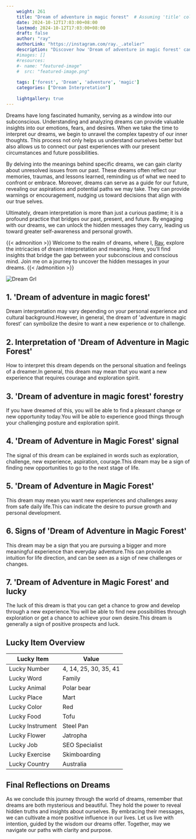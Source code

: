 ```yaml
---
    weight: 261
    title: "Dream of adventure in magic forest"  # Assuming 'title' column exists
    date: 2024-10-12T17:03:00+08:00
    lastmod: 2024-10-12T17:03:00+08:00
    draft: false
    author: "ray"
    authorLink: "https://instagram.com/ray._.atelier"
    description: "Discover how 'Dream of adventure in magic forest' can interpret your future and uncover its significant meanings in your life."
    #images: []
    #resources:
    #- name: "featured-image"
    #  src: "featured-image.png"
    
    tags: ['forest', 'Dream', 'adventure', 'magic']
    categories: ["Dream Interpretation"]
    
    lightgallery: true
---
```

    
Dreams have long fascinated humanity, serving as a window into our subconscious. Understanding and analyzing dreams can provide valuable insights into our emotions, fears, and desires. When we take the time to interpret our dreams, we begin to unravel the complex tapestry of our inner thoughts. This process not only helps us understand ourselves better but also allows us to connect our past experiences with our present circumstances and future possibilities.

By delving into the meanings behind specific dreams, we can gain clarity about unresolved issues from our past. These dreams often reflect our memories, traumas, and lessons learned, reminding us of what we need to confront or embrace. Moreover, dreams can serve as a guide for our future, revealing our aspirations and potential paths we may take. They can provide warnings or encouragement, nudging us toward decisions that align with our true selves.

Ultimately, dream interpretation is more than just a curious pastime; it is a profound practice that bridges our past, present, and future. By engaging with our dreams, we can unlock the hidden messages they carry, leading us toward greater self-awareness and personal growth.

{{< admonition >}}
Welcome to the realm of dreams, where I, [Ray](https://instagram.com/ray._.atelier), explore the intricacies of dream interpretation and meaning. Here, you’ll find insights that bridge the gap between your subconscious and conscious mind. Join me on a journey to uncover the hidden messages in your dreams.
{{< /admonition >}}

![Dream Grl](https://cdn.pixabay.com/photo/2017/11/02/03/35/gothic-2910057_1280.jpg "Dream Grl")

## 1. 'Dream of adventure in magic forest'
Dream interpretation may vary depending on your personal experience and cultural background.However, in general, the dream of 'adventure in magic forest' can symbolize the desire to want a new experience or to challenge.

## 2. Interpretation of 'Dream of Adventure in Magic Forest'
How to interpret this dream depends on the personal situation and feelings of a dreamer.In general, this dream may mean that you want a new experience that requires courage and exploration spirit.

## 3. 'Dream of adventure in magic forest' forestry
If you have dreamed of this, you will be able to find a pleasant change or new opportunity today.You will be able to experience good things through your challenging posture and exploration spirit.

## 4. 'Dream of Adventure in Magic Forest' signal
The signal of this dream can be explained in words such as exploration, challenge, new experience, aspiration, courage.This dream may be a sign of finding new opportunities to go to the next stage of life.

## 5. 'Dream of Adventure in Magic Forest'
This dream may mean you want new experiences and challenges away from safe daily life.This can indicate the desire to pursue growth and personal development.

## 6. Signs of 'Dream of Adventure in Magic Forest'
This dream may be a sign that you are pursuing a bigger and more meaningful experience than everyday adventure.This can provide an intuition for life direction, and can be seen as a sign of new challenges or changes.

## 7. 'Dream of Adventure in Magic Forest' and lucky
The luck of this dream is that you can get a chance to grow and develop through a new experience.You will be able to find new possibilities through exploration or get a chance to achieve your own desire.This dream is generally a sign of positive prospects and luck.

## Lucky Item Overview
| Lucky Item          | Value              |
|---------------|--------------------|
| Lucky Number        | 4, 14, 25, 30, 35, 41  |
| Lucky Word          | Family |
| Lucky Animal        | Polar bear |
| Lucky Place         | Mart     |
| Lucky Color         | Red     |
| Lucky Food          | Tofu      |
| Lucky Instrument    | Steel Pan |
| Lucky Flower        | Jatropha    |
| Lucky Job           | SEO Specialist       |
| Lucky Exercise      | Skimboarding  |
| Lucky Country       | Australia    |


##  Final Reflections on Dreams

As we conclude this journey through the world of dreams, remember that dreams are both mysterious and beautiful. They hold the power to reveal hidden truths and insights about ourselves. By embracing their messages, we can cultivate a more positive influence in our lives. Let us live with intention, guided by the wisdom our dreams offer. Together, may we navigate our paths with clarity and purpose.

